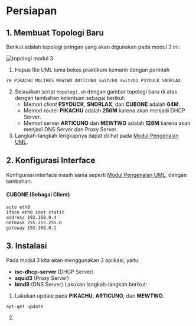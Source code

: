 # Persiapan
## 1. Membuat Topologi Baru
Berikut adalah topologi jaringan yang akan digunakan pada modul 3 ini:

![topologi modul 3](img/topologiM3.png)

1. Hapus file UML lama bekas praktikum kemarin dengan perintah
```
rm PIKACHU MOLTRES MEWTWO ARTICUNO switch0 switch1 PSYDUCK SNORLAX
```
2. Sesuaikan script `topologi.sh` dengan gambar topologi baru di atas dengan tambahan ketentuan sebagai berikut:
	+ Memori _client_ __PSYDUCK__, __SNORLAX__, dan __CUBONE__ adalah __64M__.
	+ Memori router __PIKACHU__ adalah __256M__ karena akan menjadi DHCP Server.
	+ Memori server __ARTICUNO__ dan __MEWTWO__ adalah __128M__ karena akan menjadi DNS Server dan Proxy Server.
3. Langkah-langkah lengkapnya dapat dilihat pada [Modul Pengenalan UML](https://github.com/afrchmdi/Jarkom-Modul-Pengenalan-UML).

## 2. Konfigurasi Interface
Konfigurasi interface masih sama seperti [Modul Pengenalan UML](https://github.com/afrchmdi/Jarkom-Modul-Pengenalan-UML), dengan tambahan:
#### CUBONE (Sebagai Client)
```
auto eth0
iface eth0 inet static
address 192.168.0.4
netmask 255.255.255.0
gateway 192.168.0.1
```
## 3. Instalasi
Pada modul 3 kita akan menggunakan 3 aplikasi, yaitu:
+ __isc-dhcp-server__ (DHCP Server)
+ __squid3__ (Proxy Server)
+ __bind9__ (DNS Server)
Lakukan langkah-langkah berikut:
1. Lakukan update pada __PIKACHU__, __ARTICUNO__, dan __MEWTWO__.
```
apt-get update
```
2. 
<!--stackedit_data:
eyJoaXN0b3J5IjpbMTgzMjM3MjkxOCw2MDcyNDIyNDJdfQ==
-->